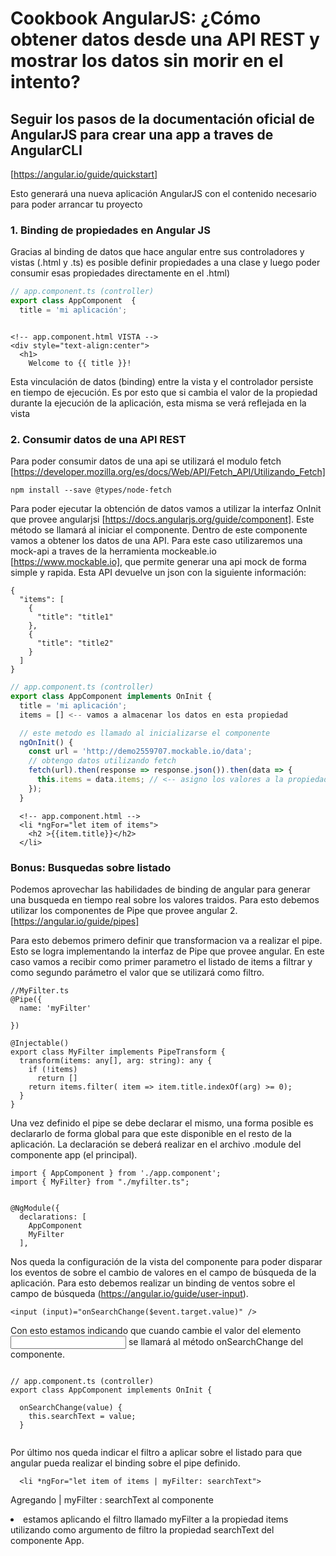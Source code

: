 # Cookbook AngularJS: ¿Cómo obtener datos desde una API REST y mostrar los datos sin morir en el intento?

## Seguir los pasos de la documentación oficial de AngularJS para crear una app a traves de AngularCLI

[https://angular.io/guide/quickstart]

Esto generará una nueva aplicación AngularJS con el contenido necesario para poder arrancar tu proyecto


### 1. Binding de propiedades en Angular JS
Gracias al binding de datos que hace angular entre sus controladores y vistas (.html y .ts) es posible definir propiedades a una clase y luego poder consumir esas propiedades directamente en el .html)

```typescript
// app.component.ts (controller)
export class AppComponent  {
  title = 'mi aplicación'; 
```

```

<!-- app.component.html VISTA -->
<div style="text-align:center">
  <h1>
    Welcome to {{ title }}!
```

Esta vinculación de datos (binding) entre la vista y el controlador persiste en tiempo de ejecución. Es por esto que si cambia el valor de la propiedad durante la ejecución de la aplicación, esta misma se verá reflejada en la vista

### 2. Consumir datos de una API REST

Para poder consumir datos de una api se utilizará el modulo fetch [https://developer.mozilla.org/es/docs/Web/API/Fetch_API/Utilizando_Fetch]

```
npm install --save @types/node-fetch
```

Para poder ejecutar la obtención de datos vamos a utilizar la interfaz OnInit que provee angularjsi [https://docs.angularjs.org/guide/component]. Este método se llamará al iniciar el componente. Dentro de este componente vamos a obtener los datos de una API. Para este caso utilizaremos una mock-api a traves de la herramienta mockeable.io [https://www.mockable.io], que permite generar una api mock de forma simple y rapida. Esta API devuelve un json con la siguiente información:

```
{
  "items": [
    {
      "title": "title1"
    },
    {
      "title": "title2"
    }
  ]
}
```


```typescript
// app.component.ts (controller)
export class AppComponent implements OnInit {
  title = 'mi aplicación';
  items = [] <-- vamos a almacenar los datos en esta propiedad

  // este metodo es llamado al inicializarse el componente
  ngOnInit() {
    const url = 'http://demo2559707.mockable.io/data';
    // obtengo datos utilizando fetch
    fetch(url).then(response => response.json()).then(data => {
      this.items = data.items; // <-- asigno los valores a la propiedad del componente
    });
  }

```

```
  <!-- app.component.html -->
  <li *ngFor="let item of items">
    <h2 >{{item.title}}</h2>
  </li>
```

### Bonus: Busquedas sobre listado

Podemos aprovechar las habilidades de binding de angular para generar una busqueda en tiempo real sobre los valores traidos. Para esto debemos utilizar los componentes de Pipe que provee angular 2. [https://angular.io/guide/pipes]

Para esto debemos primero definir que transformacion va a realizar el pipe. Esto se logra implementando la interfaz de Pipe que provee angular. En este caso vamos a recibir como primer parametro el listado de items a filtrar y como segundo parámetro el valor que se utilizará como filtro.

```
//MyFilter.ts
@Pipe({
  name: 'myFilter'

})

@Injectable()
export class MyFilter implements PipeTransform {
  transform(items: any[], arg: string): any {
    if (!items)
      return []
    return items.filter( item => item.title.indexOf(arg) >= 0);
  }
}
```

Una vez definido el pipe se debe declarar el mismo, una forma posible es declararlo de forma global para que este disponible en el resto de la aplicación. La declaración se deberá realizar en el archivo .module del componente app (el principal).

```
import { AppComponent } from './app.component';
import { MyFilter} from "./myfilter.ts";


@NgModule({
  declarations: [
    AppComponent
    MyFilter
  ],

```

Nos queda la configuración de la vista del componente para poder disparar los eventos de sobre el cambio de valores en el campo de búsqueda de la aplicación. Para esto debemos realizar un binding de ventos sobre el campo de búsqueda (https://angular.io/guide/user-input).

```
<input (input)="onSearchChange($event.target.value)" />
```

Con esto estamos indicando que cuando cambie el valor del elemento <input> se llamará al método onSearchChange del componente.

```

// app.component.ts (controller)
export class AppComponent implements OnInit {

  onSearchChange(value) {
    this.searchText = value;
  } 


```

Por último nos queda indicar el filtro a aplicar sobre el listado para que angular pueda realizar el binding sobre el pipe definido.


```
  <li *ngFor="let item of items | myFilter: searchText">
```

Agregando | myFilter : searchText al componente <li> estamos aplicando el filtro llamado myFilter a la propiedad items utilizando como argumento de filtro la propiedad searchText del componente App.



